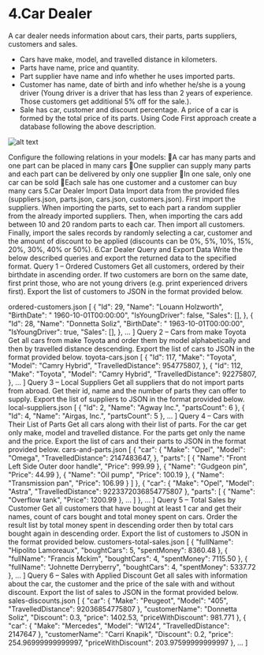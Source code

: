 # 4.Car Dealer
A car dealer needs information about cars, their parts, parts suppliers, customers and sales. 
* Cars have make, model, and travelled distance in kilometers.
* Parts have name, price and quantity.
* Part supplier have name and info whether he uses imported parts.
* Customer has name, date of birth and info whether he/she is a young driver (Young driver is a driver that has less than 2 years of experience. Those customers get additional 5% off for the sale.).
* Sale has car, customer and discount percentage.
A price of a car is formed by the total price of its parts.
Using Code First approach create a database following the above description.

![alt text](https://ibb.co/DW7jNyW)

Configure the following relations in your models:
A car has many parts and one part can be placed in many cars
One supplier can supply many parts and each part can be delivered by only one supplier
In one sale, only one car can be sold
Each sale has one customer and a customer can buy many cars
5.Car Dealer Import Data
Import data from the provided files (suppliers.json, parts.json, cars.json, customers.json).
First import the suppliers. When importing the parts, set to each part a random supplier from the already imported suppliers. Then, when importing the cars add between 10 and 20 random parts to each car. Then import all customers. Finally, import the sales records by randomly selecting a car, customer and the amount of discount to be applied (discounts can be 0%, 5%, 10%, 15%, 20%, 30%, 40% or 50%).
6.Car Dealer Query and Export Data
Write the below described queries and export the returned data to the specified format. 
Query 1 – Ordered Customers
Get all customers, ordered by their birthdate in ascending order. If two customers are born on the same date, first print those, who are not young drivers (e.g. print experienced drivers first). Export the list of customers to JSON in the format provided below.


ordered-customers.json
[
  {
    "Id": 29,
    "Name": "Louann Holzworth",
    "BirthDate": " 1960-10-01T00:00:00",
    "IsYoungDriver": false,
    "Sales": [],
  },
  {
    "Id": 28,
    "Name": "Donnetta Soliz",
    "BirthDate": " 1963-10-01T00:00:00",
    "IsYoungDriver": true,
    "Sales": [],
  },
  ...
]
Query 2 – Cars from make Toyota
Get all cars from make Toyota and order them by model alphabetically and then by travelled distance descending. Export the list of cars to JSON in the format provided below.
toyota-cars.json
[
  {
    "Id": 117,
    "Make": "Toyota",
    "Model": "Camry Hybrid",
    "TravelledDistance": 954775807,
  },
  {
    "Id": 112,
    "Make": "Toyota",
    "Model": "Camry Hybrid",
    "TravelledDistance": 92275807,
  },
...
]
Query 3 – Local Suppliers
Get all suppliers that do not import parts from abroad. Get their id, name and the number of parts they can offer to supply. Export the list of suppliers to JSON in the format provided below.
local-suppliers.json
[
  {
    "Id": 2,
    "Name": "Agway Inc.",
    "partsCount": 6
  },
  {
    "Id": 4,
    "Name": "Airgas, Inc.",
    "partsCount": 5
  },
  ...
]
Query 4 – Cars with Their List of Parts
Get all cars along with their list of parts. For the car get only make, model and travelled distance. For the parts get only the name and the price. Export the list of cars and their parts to JSON in the format provided below.
cars-and-parts.json
[
  {
    "car": {
      "Make": "Opel",
      "Model": "Omega",
      "TravelledDistance": 2147483647,
    },
    "parts": [
      {
        "Name": "Front Left Side Outer door handle",
        "Price": 999.99
      },
      {
        "Name": "Gudgeon pin",
        "Price": 44.99
      },
      {
        "Name": "Oil pump",
        "Price": 100.19
      },
      {
        "Name": "Transmission pan",
        "Price": 106.99
      }
    ]
  },
  {
    "car": {
      "Make": "Opel",
      "Model": "Astra",
      "TravelledDistance": 9223372036854775807
    },
    "parts": [
      {
        "Name": "Overflow tank",
        "Price": 1200.99
      },
      ...
    ]
  },
...
]
Query 5 – Total Sales by Customer
Get all customers that have bought at least 1 car and get their names, count of cars bought and total money spent on cars. Order the result list by total money spent in descending order then by total cars bought again in descending order. Export the list of customers to JSON in the format provided below.
customers-total-sales.json
[
  {
    "fullName": "Hipolito Lamoreaux",
    "boughtCars": 5,
    "spentMoney": 8360.48
  },
  {
    "fullName": "Francis Mckim",
    "boughtCars": 4,
    "spentMoney": 7115.50
  },
  {
    "fullName": "Johnette Derryberry",
    "boughtCars": 4,
    "spentMoney": 5337.72
  },
...
]
Query 6 – Sales with Applied Discount
Get all sales with information about the car, the customer and the price of the sale with and without discount. Export the list of sales to JSON in the format provided below.
sales-discounts.json
 [
  {
    "car": {
      "Make": "Peugeot",
      "Model": "405",
      "TravelledDistance": 92036854775807
    },
    "customerName": "Donnetta Soliz",
    "Discount": 0.3,
    "price": 1402.53,
    "priceWithDiscount": 981.771
  },
  {
    "car": {
      "Make": "Mercedes",
      "Model": "W124",
      "TravelledDistance": 2147647
    },
    "customerName": "Carri Knapik",
    "Discount": 0.2,
    "price": 254.96999999999997,
    "priceWithDiscount": 203.97599999999997
  },
  ...
]
